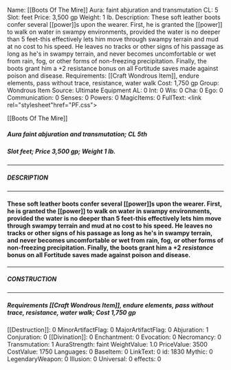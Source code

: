 Name: [[Boots Of The Mire]]
Aura: faint abjuration and transmutation
CL: 5
Slot: feet
Price: 3,500 gp
Weight: 1 lb.
Description: These soft leather boots confer several [[power]]s upon the wearer. First, he is granted the [[power]] to walk on water in swampy environments, provided the water is no deeper than 5 feet-this effectively lets him move through swampy terrain and mud at no cost to his speed. He leaves no tracks or other signs of his passage as long as he's in swampy terrain, and never becomes uncomfortable or wet from rain, fog, or other forms of non-freezing precipitation. Finally, the boots grant him a +2 resistance bonus on all Fortitude saves made against poison and disease.
Requirements: [[Craft Wondrous Item]], endure elements, pass without trace, resistance, water walk
Cost: 1,750 gp
Group: Wondrous Item
Source: Ultimate Equipment
AL: 0
Int: 0
Wis: 0
Cha: 0
Ego: 0
Communication: 0
Senses: 0
Powers: 0
MagicItems: 0
FullText: <link rel="stylesheet"href="PF.css"><div class="heading"><p class="alignleft">[[Boots Of The Mire]]</p><div style="clear: both;"></div></div><div><h5><b>Aura </b>faint abjuration and transmutation; <b>CL </b>5th</h5><h5><b>Slot </b>feet; <b>Price </b>3,500 gp; <b>Weight </b>1 lb.</h5></div><hr/><div><h5><b>DESCRIPTION</b></h5></div><hr/><div><h4><p>These soft leather boots confer several [[power]]s upon the wearer. First, he is granted the [[power]] to walk on water in swampy environments, provided the water is no deeper than 5 feet-this effectively lets him move through swampy terrain and mud at no cost to his speed. He leaves no tracks or other signs of his passage as long as he's in swampy terrain, and never becomes uncomfortable or wet from rain, fog, or other forms of non-freezing precipitation. Finally, the boots grant him a +2 <i>resistance</i> bonus on all Fortitude saves made against poison and disease.</p></h4></div><hr/><div><h5><b>CONSTRUCTION</b></h5></div><hr/><div><h5><b>Requirements </b>[[Craft Wondrous Item]], <i>endure elements</i>, <i>pass without trace</i>, <i>resistance</i>, <i>water walk</i>; <b>Cost </b>1,750 gp</h5></div>
[[Destruction]]: 0
MinorArtifactFlag: 0
MajorArtifactFlag: 0
Abjuration: 1
Conjuration: 0
[[Divination]]: 0
Enchantment: 0
Evocation: 0
Necromancy: 0
Transmutation: 1
AuraStrength: faint
WeightValue: 1.0
PriceValue: 3500
CostValue: 1750
Languages: 0
BaseItem: 0
LinkText: 0
id: 1830
Mythic: 0
LegendaryWeapon: 0
Illusion: 0
Universal: 0
effects: 0
